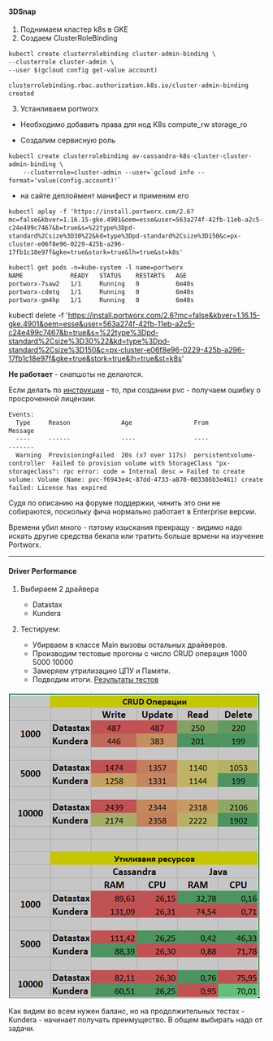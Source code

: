 #### 3DSnap

1. Поднимаем кластер k8s в GKE
2. Создаем ClusterRoleBinding
```
kubectl create clusterrolebinding cluster-admin-binding \
--clusterrole cluster-admin \
--user $(gcloud config get-value account) 
```
 
 ```
clusterrolebinding.rbac.authorization.k8s.io/cluster-admin-binding created
 ```

3. Устанливаем portworx

* Необходимо добавить права для нод K8s compute_rw storage_ro

* Создалим  сервисную роль
```
kubectl create clusterrolebinding av-cassandra-k8s-cluster-cluster-admin-binding \
    --clusterrole=cluster-admin --user=`gcloud info --format='value(config.account)'`
```

*  на сайте деплоймент манифест и применим его

```
kubectl aplay -f 'https://install.portworx.com/2.6?mc=false&kbver=1.16.15-gke.4901&oem=esse&user=563a274f-42fb-11eb-a2c5-c24e499c7467&b=true&s=%22type%3Dpd-standard%2Csize%3D30%22&kd=type%3Dpd-standard%2Csize%3D150&c=px-cluster-e06f8e96-0229-425b-a296-17fb1c18e97f&gke=true&stork=true&lh=true&st=k8s'
```

```
kubectl get pods -n=kube-system -l name=portworx                                   
NAME             READY   STATUS    RESTARTS   AGE
portworx-7saw2   1/1     Running   0          6m40s
portworx-cdmtq   1/1     Running   0          6m40s
portworx-gm4hp   1/1     Running   0          6m40s
```

kubectl delete -f 'https://install.portworx.com/2.6?mc=false&kbver=1.16.15-gke.4901&oem=esse&user=563a274f-42fb-11eb-a2c5-c24e499c7467&b=true&s=%22type%3Dpd-standard%2Csize%3D30%22&kd=type%3Dpd-standard%2Csize%3D150&c=px-cluster-e06f8e96-0229-425b-a296-17fb1c18e97f&gke=true&stork=true&lh=true&st=k8s'

**Не работает** -  снапшоты не делаются.

Если делать по [инструкции](https://portworx.com/run-ha-cassandra-google-kubernetes-engine-gke/)  - то, при создании pvc  - получаем ошибку о просроченной лицензии.

```
Events:
  Type     Reason              Age                 From                         Message
  ----     ------              ----                ----                         -------
  Warning  ProvisioningFailed  20s (x7 over 117s)  persistentvolume-controller  Failed to provision volume with StorageClass "px-storageclass": rpc error: code = Internal desc = Failed to create volume: Volume (Name: pvc-f6943e4c-87dd-4733-a870-003386b3e461) create failed: License has expired
```

Судя по описанию на форуме поддержки, чинить это они не собираются, поскольку фича нормально работает в Enterprise  версии.

Времени убил много - пэтому изыскания прекращу - видимо надо искать другие средства бекапа или тратить больше врмени на изучение Portworx.

---

#### Driver Performance

1. Выбираем 2 драйвера 
   * Datastax
   * Kundera
  
2. Тестируем:
   * Убирваем в классе Main вызовы остальных драйверов.
   * Производим тестовые прогоны с число CRUD операция 1000 5000 10000
   * Замеряем утрилизацию ЦПУ и Памяти.
   * Подводим итоги. [Результаты тестов](./files/Результаты%20тестов.xlsx)

![](hw_08/jpa_rez.png)

Как видим во всем нужен баланс, но на продолжительных тестах - Kunderа  - начинает получать преимущество. В общем выбирать надо от задачи. 